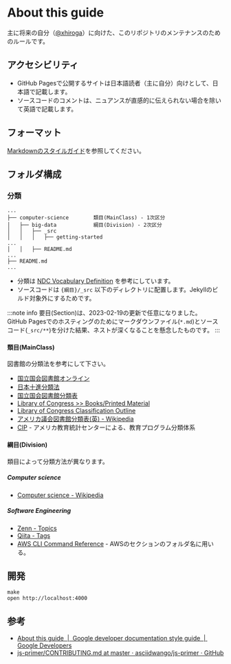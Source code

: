# About this guide

主に将来の自分（[@xhiroga](https://github.con/xhiroga)）に向けた、このリポジトリのメンテナンスのためのルールです。

## アクセシビリティ

- GitHub Pagesで公開するサイトは日本語読者（主に自分）向けとして、日本語で記載します。
- ソースコードのコメントは、ニュアンスが直感的に伝えられない場合を除いて英語で記載します。

## フォーマット

[Markdownのスタイルガイド](./styleguides/markdown.md)を参照してください。

## フォルダ構成

### 分類

```tree
...
├── computer-science        類目(MainClass) - 1次区分
│   ├── big-data            綱目(Division) - 2次区分
│   │   ├── _src
│   │   │   ├── getting-started
...
│   │   ├── README.md
...
├── README.md
...
```

- 分類は [NDC Vocabulary Definition](https://www.jla.or.jp/Portals/0/data/iinkai/bunrui/2_NDC%20Vocabulary.pdf) を参考にしています。
- ソースコードは `{綱目}/_src` 以下のディレクトリに配置します。Jekyllのビルド対象外にするためです。

:::note info
要目(Section)は、2023-02-19の更新で任意になりました。  
GitHub Pagesでのホスティングのためにマークダウンファイル(`*.md`)とソースコード(`_src/**`)を分けた結果、ネストが深くなることを懸念したものです。
:::

#### 類目(MainClass)

図書館の分類法を参考にして下さい。

- [国立国会図書館オンライン](https://ndlonline.ndl.go.jp/#!/)
- [日本十進分類法](https://www.ndl.go.jp/jp/data/NDC10code202006.pdf)
- [国立国会図書館分類表](https://www.ndl.go.jp/jp/data/catstandards/classification_subject/ndlc.html)
- [Library of Congress >> Books/Printed Material](https://www.loc.gov/books/?all=true)
- [Library of Congress Classification Outline](https://www.loc.gov/catdir/cpso/lcco/)
- [アメリカ議会図書館分類表(英) - Wikipedia](https://en.wikipedia.org/wiki/Library_of_Congress_Classification)
- [CIP](https://nces.ed.gov/ipeds/cipcode/browse.aspx?y=55) - アメリカ教育統計センターによる、教育プログラム分類体系

#### 綱目(Division)

類目によって分類方法が異なります。

##### Computer science

- [Computer science - Wikipedia](https://en.wikipedia.org/wiki/Computer_science)

##### Software Engineering

- [Zenn - Topics](https://zenn.dev/topics)
- [Qiita - Tags](https://qiita.com/tags)
- [AWS CLI Command Reference](https://docs.aws.amazon.com/cli/latest/reference/) - AWSのセクションのフォルダ名に用いる。

## 開発

```shell
make
open http://localhost:4000
```

## 参考

- [About this guide  |  Google developer documentation style guide  |  Google Developers](https://developers.google.com/style)
- [js-primer/CONTRIBUTING.md at master · asciidwango/js-primer · GitHub](https://github.com/asciidwango/js-primer/blob/master/CONTRIBUTING.md)
